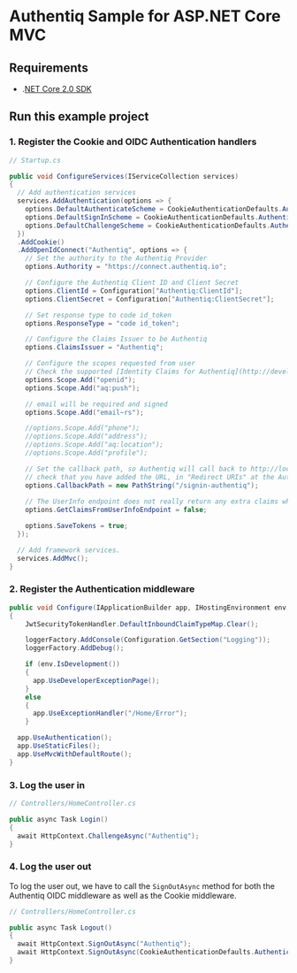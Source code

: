 # Authentiq Sample for ASP.NET Core MVC

## Requirements

* .[NET Core 2.0 SDK](https://www.microsoft.com/net/download/core)


## Run this example project

### 1. Register the Cookie and OIDC Authentication handlers

```csharp
// Startup.cs

public void ConfigureServices(IServiceCollection services)
{
  // Add authentication services
  services.AddAuthentication(options => {
    options.DefaultAuthenticateScheme = CookieAuthenticationDefaults.AuthenticationScheme;
    options.DefaultSignInScheme = CookieAuthenticationDefaults.AuthenticationScheme;
    options.DefaultChallengeScheme = CookieAuthenticationDefaults.AuthenticationScheme;
  })
  .AddCookie()
  .AddOpenIdConnect("Authentiq", options => {
    // Set the authority to the Authentiq Provider
    options.Authority = "https://connect.authentiq.io";

    // Configure the Authentiq Client ID and Client Secret
    options.ClientId = Configuration["Authentiq:ClientId"];
    options.ClientSecret = Configuration["Authentiq:ClientSecret"];

    // Set response type to code id_token
    options.ResponseType = "code id_token";

    // Configure the Claims Issuer to be Authentiq
    options.ClaimsIssuer = "Authentiq";

    // Configure the scopes requested from user
    // Check the supported [Identity Claims for Authentiq](http://developers.authentiq.io/#identity-claims)
    options.Scope.Add("openid");
    options.Scope.Add("aq:push");

    // email will be required and signed
    options.Scope.Add("email~rs");

    //options.Scope.Add("phone");
    //options.Scope.Add("address");
    //options.Scope.Add("aq:location");
    //options.Scope.Add("profile");

    // Set the callback path, so Authentiq will call back to http://localhost:5002/signin-authentiq 
    // check that you have added the URL, in "Redirect URIs" at the Authentiq dashboard
    options.CallbackPath = new PathString("/signin-authentiq");
    
    // The UserInfo endpoint does not really return any extra claims which were not returned in the id_token
    options.GetClaimsFromUserInfoEndpoint = false;

    options.SaveTokens = true;
  });

  // Add framework services.
  services.AddMvc();
}
```

### 2. Register the Authentication middleware

```csharp
public void Configure(IApplicationBuilder app, IHostingEnvironment env, ILoggerFactory loggerFactory)
{
    JwtSecurityTokenHandler.DefaultInboundClaimTypeMap.Clear();

    loggerFactory.AddConsole(Configuration.GetSection("Logging"));
    loggerFactory.AddDebug();

    if (env.IsDevelopment())
    {
      app.UseDeveloperExceptionPage();
    }
    else
    {
      app.UseExceptionHandler("/Home/Error");
    }

  app.UseAuthentication();
  app.UseStaticFiles();
  app.UseMvcWithDefaultRoute();
}
```

### 3. Log the user in

```csharp
// Controllers/HomeController.cs

public async Task Login()
{
  await HttpContext.ChallengeAsync("Authentiq");
}
```

### 4. Log the user out

To log the user out, we have to call the `SignOutAsync` method for both the Authentiq OIDC middleware as well as the Cookie middleware.

```csharp
// Controllers/HomeController.cs

public async Task Logout()
{
  await HttpContext.SignOutAsync("Authentiq");
  await HttpContext.SignOutAsync(CookieAuthenticationDefaults.AuthenticationScheme);
}
```
